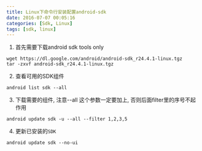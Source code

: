 ```yaml
---
title: Linux下命令行安装配置android-sdk
date: 2016-07-07 00:05:16
categories: [Sdk, Linux]
tags: [sdk, linux]
---
```


1. 首先需要下载android sdk tools only
```
wget https://dl.google.com/android/android-sdk_r24.4.1-linux.tgz
tar -zxvf android-sdk_r24.4.1-linux.tgz
```

2. 查看可用的SDK组件
```
android list sdk --all
```

3. 下载需要的组件, 注意--all 这个参数一定要加上, 否则后面filter里的序号不起作用
```
android update sdk -u --all --filter 1,2,3,5
```

4. 更新已安装的``SDK``
```
android update sdk --no-ui
```
